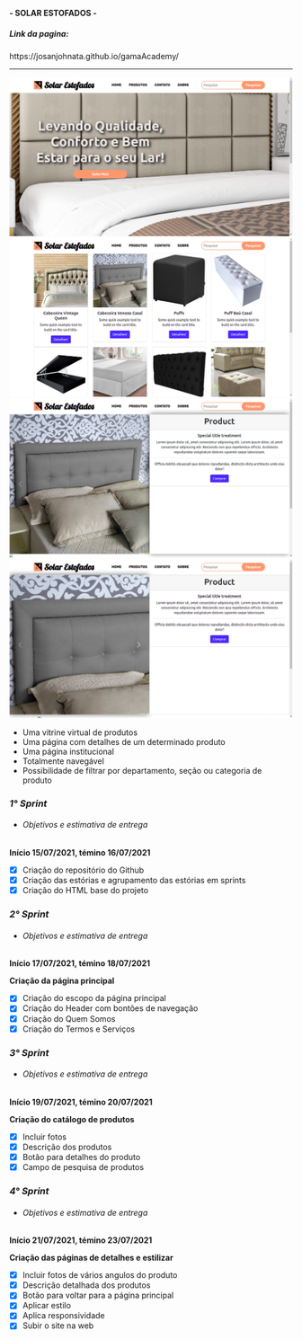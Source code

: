 **- SOLAR ESTOFADOS -**

<h5>Link da pagina:</h5>https://josanjohnata.github.io/gamaAcademy/
<hr/>

![alt text width="25%"](https://github.com/josanjohnata/gamaAcademy/blob/challengeStore/featuredImages/1.png)
![alt text width="25%"](https://github.com/josanjohnata/gamaAcademy/blob/challengeStore/featuredImages/4.png)
![alt text width="25%"](https://github.com/josanjohnata/gamaAcademy/blob/challengeStore/featuredImages/6.png)
![alt text width="25%"](https://github.com/josanjohnata/gamaAcademy/blob/challengeStore/featuredImages/7.png)
* Uma vitrine virtual de produtos
* Uma página com detalhes de um determinado produto
* Uma página institucional
* Totalmente navegável
* Possibilidade de filtrar por departamento, seção ou categoria de produto

**_<h3>1° Sprint</h3>_**

* **<h6>Objetivos e estimativa de entrega</h6>**

**Início 15/07/2021, témino 16/07/2021**

- [x] Criação do repositório do Github
- [x] Criação das estórias e agrupamento das estórias em sprints
- [x] Criação do HTML base do projeto

**_<h3>2° Sprint</h3>_**

* **<h6>Objetivos e estimativa de entrega</h6>**

**Início 17/07/2021, témino 18/07/2021**

**Criação da página principal**

- [x] Criação do escopo da página principal
- [x] Criação do Header com bontões de navegação
- [x] Criação do Quem Somos
- [x] Criação do Termos e Serviços

**_<h3>3° Sprint</h3>_**

* **<h6>Objetivos e estimativa de entrega</h6>**

**Início 19/07/2021, témino 20/07/2021**

**Criação do catálogo de produtos**

- [x] Incluir fotos
- [x] Descrição dos produtos
- [x] Botão para detalhes do produto
- [x] Campo de pesquisa de produtos

**_<h3>4° Sprint</h3>_**

* **<h6>Objetivos e estimativa de entrega</h6>**

**Início 21/07/2021, témino 23/07/2021**

**Criação das páginas de detalhes e estilizar**

- [x] Incluir fotos de vários angulos do produto
- [x] Descrição detalhada dos produtos
- [x] Botão para voltar para a página principal
- [x] Aplicar estilo
- [x] Aplica responsividade
- [x] Subir o site na web
